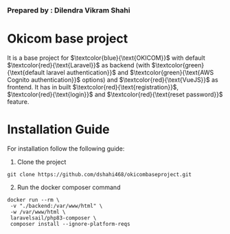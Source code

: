 ### Prepared by : Dilendra Vikram Shahi

# Okicom base project

It is a base project for $\textcolor{blue}{\text{OKICOM}}$ with default $\textcolor{red}{\text{Laravel}}$ as backend (with $\textcolor{green}{\text{default laravel authentication}}$ and $\textcolor{green}{\text{AWS Cognito authentication}}$ options) and $\textcolor{red}{\text{VueJS}}$ as frontend. It has in built $\textcolor{red}{\text{registration}}$, $\textcolor{red}{\text{login}}$ and $\textcolor{red}{\text{reset password}}$ feature.

# Installation Guide

For installation follow the following guide:

1. Clone the project

```
git clone https://github.com/dshahi468/okicombaseproject.git
```

2. Run the docker composer command

```
docker run --rm \
 -v "./backend:/var/www/html" \
 -w /var/www/html \
 laravelsail/php83-composer \
 composer install --ignore-platform-reqs
```
